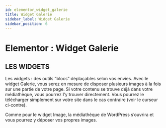 ```yaml
---
id: elementor_widget_galerie
title: Widget Galerie
sidebar_label: Widget Galerie
sidebar_position: 6
---
```


# Elementor : Widget Galerie

## LES WIDGETS

Les widgets : des outils “blocs” déplaçables selon vos envies. Avec le widget Galerie, vous serez en mesure de disposer plusieurs images à la fois sur une partie de votre page. Si votre contenu se trouve déjà dans votre médiathèque, vous pourrez l’y trouver directement. Vous pourrez le télécharger simplement sur votre site dans le cas contraire (voir le curseur ci-contre).

Comme pour le widget Image, la médiathèque de WordPress s’ouvrira et vous pourrez y déposer vos propres images.
